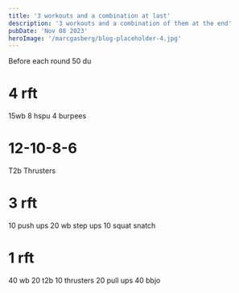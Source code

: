 ```yaml
---
title: '3 workouts and a combination at last'
description: '3 workouts and a combination of them at the end'
pubDate: 'Nov 08 2023'
heroImage: '/marcgasberg/blog-placeholder-4.jpg'
---
```

Before each round 50 du
# 4 rft 
 15wb
 8 hspu
 4 burpees
# 12-10-8-6
 T2b
 Thrusters
# 3 rft
 10 push ups
 20 wb step ups
 10 squat snatch 
# 1 rft 
40 wb
20 t2b
10 thrusters
20 pull ups 
40 bbjo

